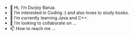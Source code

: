 - 👋 Hi, I’m Durjoy Barua.
- 👀 I’m interested in Coding :) and also loves to study books.
- 🌱 I’m currently learning Java and C++.
- 💞️ I’m looking to collaborate on ...
- 📫 How to reach me ...

<!---
Durjoy1971/Durjoy1971 is a ✨ special ✨ repository because its `README.md` (this file) appears on your GitHub profile.
You can click the Preview link to take a look at your changes.
--->
